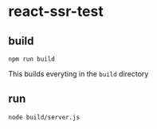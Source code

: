 # react-ssr-test

## build

```
npm run build
```

This builds everyting in the `build` directory

## run

```
node build/server.js
```
